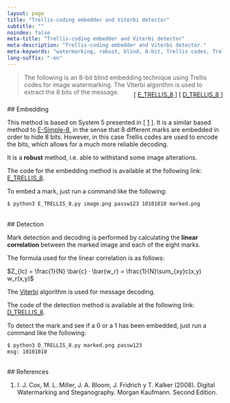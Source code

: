 ```yaml
---
layout: page
title: "Trellis-coding embedder and Viterbi detector"
subtitle: "" 
noindex: false
meta-title: "Trellis-coding embedder and Viterbi detector"
meta-description: "Trellis-coding embedder and Viterbi detector."
meta-keywords: "watermarking, robust, blind, 8-bit, Trellis codes, Trellis modulation"
lang-suffix: "-en"
---
```



> The following is an 8-bit blind embedding technique using Trellis codes for image watermarking. 
> The Viterbi algorithm is used to extract the 8 bits of the message.
<div style='text-align:right;margin-top:-25px'> 
    [ <a href='https://github.com/daniellerch/stegolab/tree/master/watermarking/E_TRELLIS_8.py'>
        E_TRELLIS_8
      </a> ]
    [ <a href='https://github.com/daniellerch/stegolab/tree/master/watermarking/D_TRELLIS_8.py'>
        D_TRELLIS_8
      </a> ]
</div>





<br>
## Embedding

This method is based on System 5 presented in  [ [1](#references) ]. 
It is a similar based method to [E-Simple-8](/stego/lab/watermarking-methods/e-simple-8-en/), 
in the sense that 8 different marks are embedded in order to hide 8 bits. 
However, in this case Trellis codes are used to encode the bits, 
which allows for a much more reliable decoding.

It is a **robust** method, i.e. able to withstand some image alterations.

The code for the embedding method is available at the following link:
<a href='https://github.com/daniellerch/stegolab/tree/master/watermarking/E_TRELLIS_8.py'>E_TRELLIS_8</a>.

To embed a mark, just run a command like the following:

```bash
$ python3 E_TRELLIS_8.py image.png passw123 10101010 marked.png
```


<br>
## Detection

Mark detection and decoding is performed by calculating the 
**linear correlation** between the marked image and each of the eight marks.

The formula used for the linear correlation is as follows:

$Z_{lc} = \frac{1}{N} \bar{c} · \bar{w_r} = \frac{1}{N}\sum_{xy}c(x,y) w_r(x,y)$

The [Viterbi](https://en.wikipedia.org/wiki/Viterbi_algorithm) 
algorithm is used for message decoding.


The code of the detection method is available at the following link: 
<a href='https://github.com/daniellerch/stegolab/tree/master/watermarking/D_TRELLIS_8.py'>D_TRELLIS_8</a>.

To detect the mark and see if a 0 or a 1 has been embedded, just run a command like the following:

```bash
$ python3 D_TRELLIS_8.py marked.png passw123
msg: 10101010
```



<br>
## References


1. I. J. Cox, M. L. Miller, J. A. Bloom, J. Fridrich y T. Kalker (2008). 
   Digital Watermarking and Steganography. Morgan Kaufmann. Second Edition.


